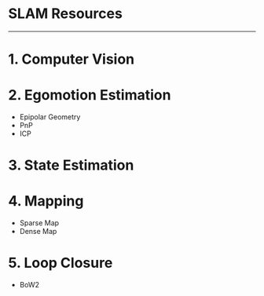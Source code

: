 # SLAM Resources

-----

# 1. Computer Vision

# 2. Egomotion Estimation
* Epipolar Geometry
* PnP
* ICP

# 3. State Estimation

# 4. Mapping
* Sparse Map
* Dense Map

# 5. Loop Closure
* BoW2
